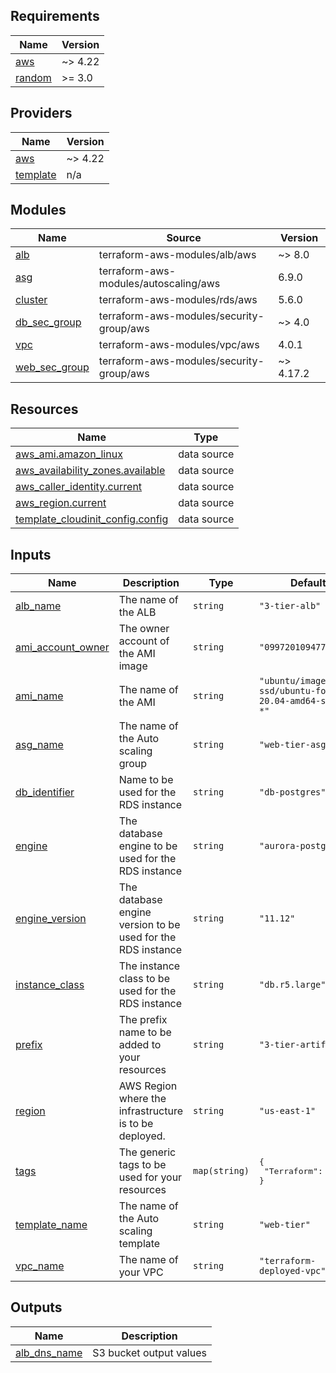 ## Requirements

| Name | Version |
|------|---------|
| <a name="requirement_aws"></a> [aws](#requirement\_aws) | ~> 4.22 |
| <a name="requirement_random"></a> [random](#requirement\_random) | >= 3.0 |

## Providers

| Name | Version |
|------|---------|
| <a name="provider_aws"></a> [aws](#provider\_aws) | ~> 4.22 |
| <a name="provider_template"></a> [template](#provider\_template) | n/a |

## Modules

| Name | Source | Version |
|------|--------|---------|
| <a name="module_alb"></a> [alb](#module\_alb) | terraform-aws-modules/alb/aws | ~> 8.0 |
| <a name="module_asg"></a> [asg](#module\_asg) | terraform-aws-modules/autoscaling/aws | 6.9.0 |
| <a name="module_cluster"></a> [cluster](#module\_cluster) | terraform-aws-modules/rds/aws | 5.6.0 |
| <a name="module_db_sec_group"></a> [db\_sec\_group](#module\_db\_sec\_group) | terraform-aws-modules/security-group/aws | ~> 4.0 |
| <a name="module_vpc"></a> [vpc](#module\_vpc) | terraform-aws-modules/vpc/aws | 4.0.1 |
| <a name="module_web_sec_group"></a> [web\_sec\_group](#module\_web\_sec\_group) | terraform-aws-modules/security-group/aws | ~> 4.17.2 |

## Resources

| Name | Type |
|------|------|
| [aws_ami.amazon_linux](https://registry.terraform.io/providers/hashicorp/aws/latest/docs/data-sources/ami) | data source |
| [aws_availability_zones.available](https://registry.terraform.io/providers/hashicorp/aws/latest/docs/data-sources/availability_zones) | data source |
| [aws_caller_identity.current](https://registry.terraform.io/providers/hashicorp/aws/latest/docs/data-sources/caller_identity) | data source |
| [aws_region.current](https://registry.terraform.io/providers/hashicorp/aws/latest/docs/data-sources/region) | data source |
| [template_cloudinit_config.config](https://registry.terraform.io/providers/hashicorp/template/latest/docs/data-sources/cloudinit_config) | data source |

## Inputs

| Name | Description | Type | Default | Required |
|------|-------------|------|---------|:--------:|
| <a name="input_alb_name"></a> [alb\_name](#input\_alb\_name) | The name of the ALB | `string` | `"3-tier-alb"` | no |
| <a name="input_ami_account_owner"></a> [ami\_account\_owner](#input\_ami\_account\_owner) | The owner account of the AMI image | `string` | `"099720109477"` | no |
| <a name="input_ami_name"></a> [ami\_name](#input\_ami\_name) | The name of the AMI | `string` | `"ubuntu/images/hvm-ssd/ubuntu-focal-20.04-amd64-server-*"` | no |
| <a name="input_asg_name"></a> [asg\_name](#input\_asg\_name) | The name of the Auto scaling group | `string` | `"web-tier-asg"` | no |
| <a name="input_db_identifier"></a> [db\_identifier](#input\_db\_identifier) | Name to be used for the RDS instance | `string` | `"db-postgres"` | no |
| <a name="input_engine"></a> [engine](#input\_engine) | The database engine to be used for the RDS instance | `string` | `"aurora-postgresql"` | no |
| <a name="input_engine_version"></a> [engine\_version](#input\_engine\_version) | The database engine version to be used for the RDS instance | `string` | `"11.12"` | no |
| <a name="input_instance_class"></a> [instance\_class](#input\_instance\_class) | The instance class to be used for the RDS instance | `string` | `"db.r5.large"` | no |
| <a name="input_prefix"></a> [prefix](#input\_prefix) | The prefix name to be added to your resources | `string` | `"3-tier-artifact"` | no |
| <a name="input_region"></a> [region](#input\_region) | AWS Region where the infrastructure is to be deployed. | `string` | `"us-east-1"` | no |
| <a name="input_tags"></a> [tags](#input\_tags) | The generic tags to be used for your resources | `map(string)` | <pre>{<br>  "Terraform": "true"<br>}</pre> | no |
| <a name="input_template_name"></a> [template\_name](#input\_template\_name) | The name of the Auto scaling template | `string` | `"web-tier"` | no |
| <a name="input_vpc_name"></a> [vpc\_name](#input\_vpc\_name) | The name of your VPC | `string` | `"terraform-deployed-vpc"` | no |

## Outputs

| Name | Description |
|------|-------------|
| <a name="output_alb_dns_name"></a> [alb\_dns\_name](#output\_alb\_dns\_name) | S3 bucket output values |
